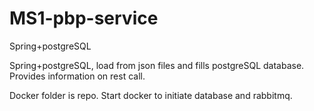 # MS1-pbp-service
Spring+postgreSQL

Spring+postgreSQL, load from json files and fills postgreSQL database. Provides information on rest call.

Docker folder is repo. Start docker to initiate database and rabbitmq.
